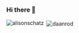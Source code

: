### Hi there 👋

<!--
**daanrod/daanrod** is a ✨ _special_ ✨ repository because its `README.md` (this file) appears on your GitHub profile.

Here are some ideas to get you started:

- 🔭 I’m currently working on ...
- 🌱 I’m currently learning ...
- 👯 I’m looking to collaborate on ...
- 🤔 I’m looking for help with ...
- 💬 Ask me about ...
- 📫 How to reach me: ...
- 😄 Pronouns: ...
- ⚡ Fun fact: ...
-->


<p><img align="left" src="https://github-readme-stats.vercel.app/api/top-langs?username=daanrod&show_icons=true&locale=en&layout=compact&theme=tokyonight" alt="alisonschatz" /></p>
<p>&nbsp;<img align="center" src="https://github-readme-stats.vercel.app/api?username=daanrod&show_icons=true&locale=en&theme=tokyonight" alt="daanrod" /></p>
